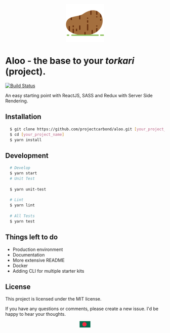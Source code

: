 <p align="center">
<img src="https://github.com/projectcarbond/aloo/raw/master/.github/logo.png" height="120" >
</p>

# Aloo - the base to your *torkari* (project).

[![Build Status](https://travis-ci.com/projectcarbond/aloo.svg?branch=master)](https://travis-ci.com/projectcarbond/aloo)

An easy starting point with ReactJS, SASS and Redux with Server Side Rendering.

## Installation

```bash
  $ git clone https://github.com/projectcarbond/aloo.git [your_project_name]
  $ cd [your_project_name]
  $ yarn install
```

## Development

```bash
  # Develop
  $ yarn start
  # Unit Test

  $ yarn unit-test

  # Lint
  $ yarn lint

  # All Tests
  $ yarn test
```

## Things left to do

- Production environment
- Documentation
- More extensive README
- Docker
- Adding CLI for multiple starter kits

## License

This project is licensed under the MIT license.

If you have any questions or comments, please create a new issue. I'd be happy to hear your thoughts.

<p align="center">
<img src="https://github.com/projectcarbond/aloo/raw/master/.github/bangladesh.jpg" height="20" style="max-width:100%;">
</p>

